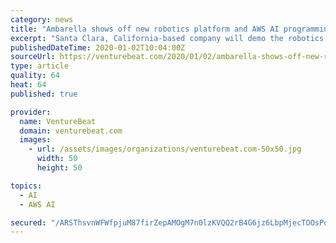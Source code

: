 ```yaml
---
category: news
title: "Ambarella shows off new robotics platform and AWS AI programming deal"
excerpt: "Santa Clara, California-based company will demo the robotics platform and the Amazon SageMaker Neo technology for training machine-learning models at CES 2020, the big tech trade show in Las Vegas ..."
publishedDateTime: 2020-01-02T10:04:00Z
sourceUrl: https://venturebeat.com/2020/01/02/ambarella-shows-off-new-robotics-platform-and-aws-ai-programming-deal/
type: article
quality: 64
heat: 64
published: true

provider:
  name: VentureBeat
  domain: venturebeat.com
  images:
    - url: /assets/images/organizations/venturebeat.com-50x50.jpg
      width: 50
      height: 50

topics:
  - AI
  - AWS AI

secured: "/ARSThsvnWFWfpjuM87firZepAMOgM7n0lzKVQQ2rB4G6jz6LbpMjecTOOsPov4rl1DIQY6ICQEcn9tKHmPQWouIVbm+kbw+92jcb4nOWxPqr6+jNtG1ZT3RFcS6sKTyxS/w8auy9M0FxtbjcdeBgZFYaYiteJ54w/nXQJZT5ZT3Rp5Ial0RXDzpS8mEWP/tZlJorPuafoMzlpIiZ1aJIJ0ixKArdjFGTd49G5mfcNXWt0Ql90dJFTmM6Bh0L5FHMqKCEb/hR7EmiZJz4AKjanSGJYZcDbPJbFNGbe+x+uoeFPWZGdHfHDlItIr00kot;U5/jCC5HjolZBeNkfBRsgA=="
---
```


